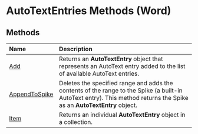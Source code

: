 
# AutoTextEntries Methods (Word)

## Methods



|**Name**|**Description**|
|:-----|:-----|
|[Add](7ffa87f9-a23c-1847-3907-84c95f2b7f73.md)|Returns an  **AutoTextEntry** object that represents an AutoText entry added to the list of available AutoText entries.|
|[AppendToSpike](c54857c4-1a4b-34fc-8510-592276bd1753.md)|Deletes the specified range and adds the contents of the range to the Spike (a built-in AutoText entry). This method returns the Spike as an  **AutoTextEntry** object.|
|[Item](67118586-5139-953d-3b84-3aec644e3cd9.md)|Returns an individual  **AutoTextEntry** object in a collection.|

